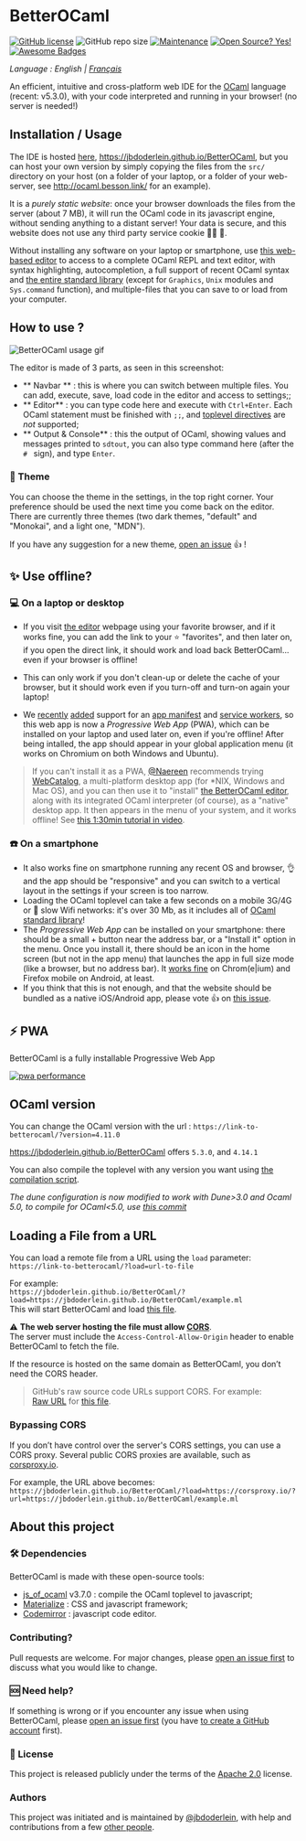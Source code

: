 # BetterOCaml
[![GitHub license](https://img.shields.io/github/license/jbdoderlein/betterocaml?style=flat-square)](https://github.com/jbdoderlein/betterocaml/blob/master/LICENSE)
![GitHub repo size](https://img.shields.io/github/repo-size/jbdoderlein/BetterOCaml?style=flat-square)
[![Maintenance](https://img.shields.io/badge/Maintained%3F-yes-green.svg?style=flat-square)](https://GitHub.com/jbdoderlein/BetterOCaml/graphs/commit-activity)
[![Open Source? Yes!](https://badgen.net/badge/Open%20Source%20%3F/Yes%21/blue?icon=github)](https://github.com/Naereen/badges/)
[![Awesome Badges](https://img.shields.io/badge/badges-awesome-green.svg?style=flat-square)](https://github.com/Naereen/badges)
<p style="font-style: italic"> Language : 
  <span>English</span> |
  <a href="https://github.com/jbdoderlein/BetterOCaml/tree/master/lang/french#betterocaml">Français</a>
  </p>

An efficient, intuitive and cross-platform web IDE for the [OCaml](https://www.ocaml.org/) language (recent: v5.3.0), with your code interpreted and running in your browser! (no server is needed!)

## Installation / Usage

The IDE is hosted [here](https://jbdoderlein.github.io/BetterOCaml), <https://jbdoderlein.github.io/BetterOCaml>, but you can host your own version by simply copying the files from the `src/` directory on your host (on a folder of your laptop, or a folder of your web-server, see <http://ocaml.besson.link/> for an example).

It is a *purely static website*: once your browser downloads the files from the server (about 7 MB), it will run the OCaml code in its javascript engine, without sending anything to a distant server!
Your data is secure, and this website does not use any third party service cookie :no_good_man: :cookie:.

Without installing any software on your laptop or smartphone, use [this web-based editor](https://jbdoderlein.github.io/BetterOCaml) to access to a complete OCaml REPL and text editor, with syntax highlighting, autocompletion, a full support of recent OCaml syntax and [the entire standard library](https://caml.inria.fr/pub/docs/manual-ocaml/libref/) (except for `Graphics`, `Unix` modules and `Sys.command` function), and multiple-files that you can save to or load from your computer.

## How to use ?

![BetterOCaml usage gif](https://user-images.githubusercontent.com/10222041/117338097-75d6a880-ae9e-11eb-9a69-63c39bd8fd4a.gif)

The editor is made of 3 parts, as seen in this screenshot:
- ** Navbar ** : this is where you can switch between multiple files. You can add, execute, save, load code in the editor and access to settings;;
- ** Editor** : you can type code here and execute with `Ctrl+Enter`. Each OCaml statement must be finished with `;;`, and [toplevel directives](https://caml.inria.fr/pub/docs/manual-ocaml/toplevel.html#s%3Atoplevel-directives) are *not* supported;
- ** Output & Console** : this the output of OCaml, showing values and messages printed to `sdtout`, you can also type command here (after the `# ` sign), and type `Enter`.

### :art: Theme

You can choose the theme in the settings, in the top right corner. Your preference should be used the next time you come back on the editor.
There are currently three themes (two dark themes, "default" and "Monokai", and a light one, "MDN").

If you have any suggestion for a new theme, [open an issue](https://github.com/jbdoderlein/BetterOCaml/issues/new) :+1: !

## :sparkles: Use offline?
### :computer: On a laptop or desktop
- If you visit [the editor](https://jbdoderlein.github.io/BetterOCaml) webpage using your favorite browser, and if it works fine, you can add the link to your :star: "favorites", and then later on, if you open the direct link, it should work and load back BetterOCaml... even if your browser is offline!
- This can only work if you don't clean-up or delete the cache of your browser, but it should work even if you turn-off and turn-on again your laptop!

- We [recently](https://github.com/jbdoderlein/BetterOCaml/issues/12) [added](https://github.com/jbdoderlein/BetterOCaml/issues/13) support for an [app manifest](https://github.com/jbdoderlein/BetterOCaml/blob/master/src/manifest.json) and [service workers](https://github.com/jbdoderlein/BetterOCaml/blob/master/src/serviceWorker.js), so this web app is now a *Progressive Web App* (PWA), which can be installed on your laptop and used later on, even if you're offline! After being intalled, the app should appear in your global application menu (it works on Chromium on both Windows and Ubuntu).

> If you can't install it as a PWA, [@Naereen](https://GitHub.com/Naereen) recommends trying [WebCatalog](https://webcatalog.app/), a multi-platform desktop app (for \*NIX, Windows and Mac OS), and you can then use it to "install" [the BetterOCaml editor](https://jbdoderlein.github.io/BetterOCaml), along with its integrated OCaml interpreter (of course), as a "native" desktop app. It then appears in the menu of your system, and it works offline! See [this 1:30min tutorial in video](https://github.com/jbdoderlein/BetterOCaml/issues/6#issuecomment-780269129).

### :phone: On a smartphone
- It also works fine on smartphone running any recent OS and browser, :ok_hand: and the app should be "responsive" and you can switch to a vertical layout in the settings if your screen is too narrow.
- Loading the OCaml toplevel can take a few seconds on a mobile 3G/4G or :snail: slow Wifi networks: it's over 30 Mb, as it includes all of [OCaml standard library](https://caml.inria.fr/pub/docs/manual-ocaml/libref/)!
- The *Progressive Web App* can be installed on your smartphone: there should be a small + button near the address bar, or a "Install it" option in the menu. Once you install it, there should be an icon in the home screen (but not in the app menu) that launches the app in full size mode (like a browser, but no address bar). It [works fine](https://developer.mozilla.org/en-US/docs/Web/Progressive_web_apps/Developer_guide/Installing#what_browsers_support_installation) on Chrom(e|ium) and Firefox mobile on Android, at least.
- If you think that this is not enough, and that the website should be bundled as a native iOS/Android app, please vote :+1: on [this issue](https://github.com/jbdoderlein/BetterOCaml/issues/14).

## :zap: PWA

BetterOCaml is a fully installable Progressive Web App

[![pwa performance](https://betterocaml.ml/pwa_performance_2503.svg)](https://pagespeed-insights.herokuapp.com/?url=https://betterocaml.ml)

## OCaml version

You can change the OCaml version with the url : `https://link-to-betterocaml/?version=4.11.0`

<https://jbdoderlein.github.io/BetterOCaml> offers `5.3.0`, and `4.14.1`

You can also compile the toplevel with any version you want using [the compilation script](https://github.com/jbdoderlein/BetterOCaml/blob/master/toplevel_build/BUILD.md#how-to-build-the-betterocaml-toplevel).

*The dune configuration is now modified to work with Dune>3.0 and Ocaml 5.0, to compile for OCaml<5.0, use [this commit](https://github.com/jbdoderlein/BetterOCaml/commit/7e3f428305a3410d0212c1dbe15610170d9f76ed)*

## Loading a File from a URL

You can load a remote file from a URL using the `load` parameter:  
`https://link-to-betterocaml/?load=url-to-file`

For example:  
`https://jbdoderlein.github.io/BetterOCaml/?load=https://jbdoderlein.github.io/BetterOCaml/example.ml`  
This will start BetterOCaml and load [this file](https://github.com/jbdoderlein/BetterOCaml/blob/master/src/example.ml).

:warning: **The web server hosting the file must allow [CORS](https://developer.mozilla.org/docs/Glossary/CORS)**.  
The server must include the `Access-Control-Allow-Origin` header to enable BetterOCaml to fetch the file.

If the resource is hosted on the same domain as BetterOCaml, you don’t need the CORS header.

> GitHub's raw source code URLs support CORS. For example:  
> [Raw URL](https://raw.githubusercontent.com/jbdoderlein/BetterOCaml/refs/heads/master/src/example.ml) for [this file](https://github.com/jbdoderlein/BetterOCaml/blob/master/src/example.ml).


### Bypassing CORS

If you don’t have control over the server's CORS settings, you can use a CORS proxy. Several public CORS proxies are available, such as [corsproxy.io](https://corsproxy.io).

For example, the URL above becomes:  
`https://jbdoderlein.github.io/BetterOCaml/?load=https://corsproxy.io/?url=https://jbdoderlein.github.io/BetterOCaml/example.ml`

##  About this project

### :hammer_and_wrench: Dependencies
BetterOCaml is made with these open-source tools:
- [js_of_ocaml](https://ocsigen.org/js_of_ocaml/3.7.0/manual/overview) v3.7.0 : compile the OCaml toplevel to javascript;
- [Materialize](https://materializecss.com/) : CSS and javascript framework;
- [Codemirror](https://codemirror.net/) : javascript code editor.

### Contributing?
Pull requests are welcome. For major changes, please [open an issue first](https://github.com/jbdoderlein/BetterOCaml/issues/new) to discuss what you would like to change.

### :sos: Need help?
If something is wrong or if you encounter any issue when using BetterOCaml, please [open an issue first](https://github.com/jbdoderlein/BetterOCaml/issues/new) (you have [to create a GitHub account](https://github.com/join) first).

### :scroll: License
This project is released publicly under the terms of the [Apache 2.0](https://www.apache.org/licenses/LICENSE-2.0) license.

### Authors
This project was initiated and is maintained by [@jbdoderlein](https://github.com/jbdoderlein/), with help and contributions from a few [other people](https://github.com/jbdoderlein/BetterOCaml/graphs/contributors).

